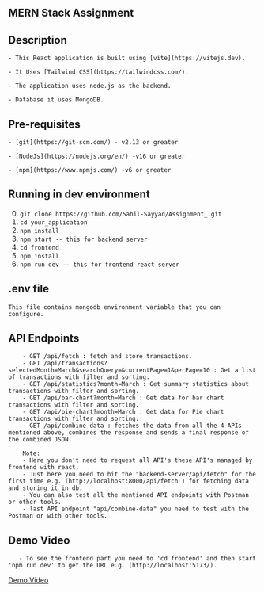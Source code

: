 ## MERN Stack Assignment

## Description

`- This React application is built using [vite](https://vitejs.dev).`

`- It Uses [Tailwind CSS](https://tailwindcss.com/).`

`- The application uses node.js as the backend.`

`- Database it uses MongoDB.`

## Pre-requisites

`- [git](https://git-scm.com/) - v2.13 or greater`

`- [NodeJs](https://nodejs.org/en/) -v16 or greater`

`- [npm](https://www.npmjs.com/) -v6 or greater`

## Running in dev environment

0. `git clone https://github.com/Sahil-Sayyad/Assignment_.git`
1. `cd your_application`
2. `npm install`
3. `npm start -- this for backend server `
4. `cd frontend` 
5. `npm install`
6. `npm run dev -- this for frontend react server`

## .env file

`This file contains mongodb environment variable that you can configure.`

## API Endpoints

```  
    - GET /api/fetch : fetch and store transactions.
    - GET /api/transactions?selectedMonth=March&searchQuery=&currentPage=1&perPage=10 : Get a list of transactions with filter and sorting.
    - GET /api/statistics?month=March : Get summary statistics about transactions with filter and sorting.
    - GET /api/bar-chart?month=March : Get data for bar chart transactions with filter and sorting.
    - GET /api/pie-chart?month=March : Get data for Pie chart transactions with filter and sorting.
    - GET /api/combine-data : fetches the data from all the 4 APIs mentioned above, combines the response and sends a final response of the combined JSON.

    Note: 
    - Here you don't need to request all API's these API's managed by frontend with react,
    - Just here you need to hit the "backend-server/api/fetch" for the first time e.g. (http://localhost:8000/api/fetch ) for fetching data and storing it in db.
    - You can also test all the mentioned API endpoints with Postman or other tools.
    - last API endpoint "api/combine-data" you need to test with the Postman or with other tools.  
```
## Demo Video

```
   - To see the frontend part you need to 'cd frontend' and then start 'npm run dev' to get the URL e.g. (http://localhost:5173/).
```
[Demo Video](https://github.com/Sahil-Sayyad/Assignment_/assets/96423459/6f1aa748-f4a0-43a7-80ae-56c1d68457fd)

